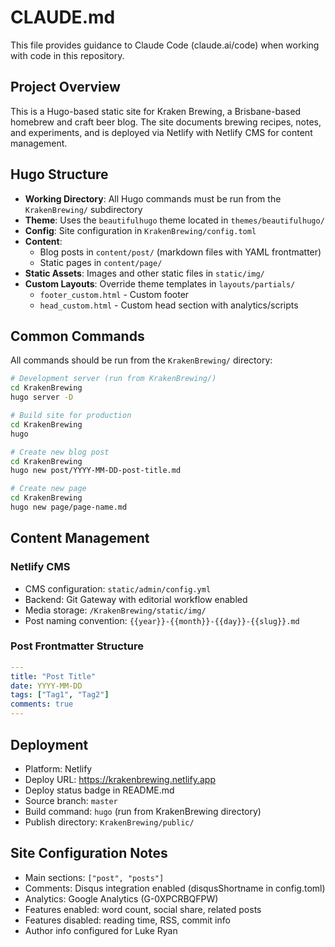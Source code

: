# CLAUDE.md

This file provides guidance to Claude Code (claude.ai/code) when working with code in this repository.

## Project Overview

This is a Hugo-based static site for Kraken Brewing, a Brisbane-based homebrew and craft beer blog. The site documents brewing recipes, notes, and experiments, and is deployed via Netlify with Netlify CMS for content management.

## Hugo Structure

- **Working Directory**: All Hugo commands must be run from the `KrakenBrewing/` subdirectory
- **Theme**: Uses the `beautifulhugo` theme located in `themes/beautifulhugo/`
- **Config**: Site configuration in `KrakenBrewing/config.toml`
- **Content**:
  - Blog posts in `content/post/` (markdown files with YAML frontmatter)
  - Static pages in `content/page/`
- **Static Assets**: Images and other static files in `static/img/`
- **Custom Layouts**: Override theme templates in `layouts/partials/`
  - `footer_custom.html` - Custom footer
  - `head_custom.html` - Custom head section with analytics/scripts

## Common Commands

All commands should be run from the `KrakenBrewing/` directory:

```bash
# Development server (run from KrakenBrewing/)
cd KrakenBrewing
hugo server -D

# Build site for production
cd KrakenBrewing
hugo

# Create new blog post
cd KrakenBrewing
hugo new post/YYYY-MM-DD-post-title.md

# Create new page
cd KrakenBrewing
hugo new page/page-name.md
```

## Content Management

### Netlify CMS
- CMS configuration: `static/admin/config.yml`
- Backend: Git Gateway with editorial workflow enabled
- Media storage: `/KrakenBrewing/static/img/`
- Post naming convention: `{{year}}-{{month}}-{{day}}-{{slug}}.md`

### Post Frontmatter Structure
```yaml
---
title: "Post Title"
date: YYYY-MM-DD
tags: ["Tag1", "Tag2"]
comments: true
---
```

## Deployment

- Platform: Netlify
- Deploy URL: https://krakenbrewing.netlify.app
- Deploy status badge in README.md
- Source branch: `master`
- Build command: `hugo` (run from KrakenBrewing directory)
- Publish directory: `KrakenBrewing/public/`

## Site Configuration Notes

- Main sections: `["post", "posts"]`
- Comments: Disqus integration enabled (disqusShortname in config.toml)
- Analytics: Google Analytics (G-0XPCRBQFPW)
- Features enabled: word count, social share, related posts
- Features disabled: reading time, RSS, commit info
- Author info configured for Luke Ryan
